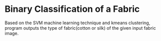 # Binary Classification of a Fabric
Based on the SVM machine learning technique and kmeans clustering, program outputs the type of fabric(cotton or silk) of the given input fabric image.
